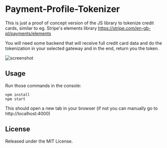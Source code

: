 # Payment-Profile-Tokenizer

This is just a proof of concept version of the JS library to tokenize credit cards, similar to eg. Stripe's elements
library https://stripe.com/en-gb-pl/payments/elements

You will need some backend that will receive full credit card data and do the tokenization in your selected gateway
and in the end, return you the token.

![screenshot](https://i.imgur.com/0nw0eLy.png)

## Usage

Run those commands in the console:

```
npm install
npm start
```

This should open a new tab in your browser (if not you can manually go to http://localhost:4000)

## License

Released under the MIT License.
